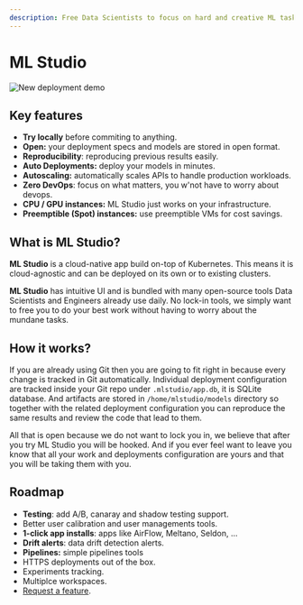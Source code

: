 ```yaml
---
description: Free Data Scientists to focus on hard and creative ML tasks
---
```


# ML Studio

![New deployment demo](.gitbook/assets/flow-deploy.gif)

## Key features

* **Try locally** before commiting to anything.
* **Open:** your deployment specs and models are stored in open format.
* **Reproducibility**: reproducing previous results easily. 
* **Auto Deployments:** deploy your models in minutes.
* **Autoscaling:** automatically scales APIs to handle production workloads.
* **Zero DevOps**: focus on what matters, you w'not have to worry about devops.
* **CPU / GPU instances:** ML Studio just works on your infrastructure.
* **Preemptible \(Spot\) instances:** use preemptible VMs for cost savings.

## What is ML Studio?

**ML Studio** is a cloud-native app build on-top of Kubernetes. This means it is cloud-agnostic and can be deployed on its own or to existing clusters. 

**ML Studio** has intuitive UI and is bundled with many open-source tools Data Scientists and Engineers already use daily. No lock-in tools, we simply want to free you to do your best work without having to worry about the mundane tasks.

## How it works?

If you are already using Git then you are going to fit right in because every change is tracked in Git automatically. Individual deployment configuration are tracked inside your Git repo under `.mlstudio/app.db`, it is SQLite database. And artifacts are stored in `/home/mlstudio/models` directory so together with the related deployment configuration you can reproduce the same results and review the code that lead to them. 

All that is open because we do not want to lock you in, we believe that after you try ML Studio you will be hooked. And if you ever feel want to leave you know that all your work and deployments configuration are yours and that you will be taking them with you.

## Roadmap

* **Testing**: add A/B, canaray and shadow testing support.
* Better user calibration and user managements tools.
* **1-click app installs**: apps like AirFlow, Meltano, Seldon, ...
* **Drift alerts**: data drift detection alerts.
* **Pipelines:** simple pipelines tools
* HTTPS deployments out of the box.
* Experiments tracking.
* Multiplce workspaces.
* [Request a feature](http://bit.ly/ml-studio-feature-suggestions).

